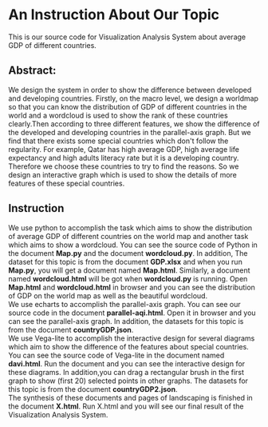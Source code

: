 # An Instruction About Our Topic
This is our source code for Visualization Analysis System about average GDP of different countries.  
## Abstract:  
We design the system in order to show the difference between developed and developing countries. Firstly, on the macro level, we design a worldmap so that you can know the distribution of GDP of different countries in the world and a wordcloud is used to show the rank of these countries clearly.Then according to three different features, we show the difference of the developed and developing countries in the parallel-axis graph. But we find that there exists some special countries which don't follow the regularity. For example, Qatar has high average GDP, high average life expectancy and high adults literacy rate but it is a developing country. Therefore we choose these countries to try to find the reasons. So we design an interactive graph which is used to show the details of more features of these special countries.  
## Instruction
We use python to accomplish the task which aims to show the distribution of average GDP of different countries on the world map and another task which aims to show a wordcloud. You can see the source code of Python in the document **Map.py** and the document **wordcloud.py**. In addition, The dataset for this topic is from the document **GDP.xlsx** and when you run **Map.py**, you will get a document named **Map.html**. Similarly, a document named **wordcloud.html** will be got when **wordcloud.py** is running. Open **Map.html** and **wordcloud.html** in browser and you can see the distribution of GDP on the world map as well as the beautiful wordcloud.  
We use echarts to accomplish the parallel-axis graph. You can see our source code in the document **parallel-aqi.html**. Open it in browser and you can see the parallel-axis graph. In addition, the datasets for this topic is from the document **countryGDP.json**.  
We use Vega-lite to accomplish the interactive design for several diagrams which aim to show the difference of the features about special countries. You can see the source code of Vega-lite in the document named **davi.html**.  Run the document and you can see the interactive design for these diagrams. In addition,you can drag a rectangular brush in the first graph to show (first 20) selected points in other graphs. The datasets for this topic is from the document **countryGDP2.json**.  
The synthesis of these documents and pages of landscaping is finished in the document **X.html**. Run X.html and you will see our final result of the Visualization Analysis System.